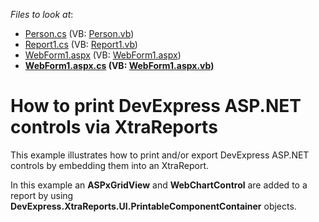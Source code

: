 <!-- default file list -->
*Files to look at*:

* [Person.cs](./CS/ExportAspControlsViaReports/App_Code/Person.cs) (VB: [Person.vb](./VB/ExportAspControlsViaReports/App_Code/Person.vb))
* [Report1.cs](./CS/ExportAspControlsViaReports/App_Code/Report1.cs) (VB: [Report1.vb](./VB/ExportAspControlsViaReports/App_Code/Report1.vb))
* [WebForm1.aspx](./CS/ExportAspControlsViaReports/WebForm1.aspx) (VB: [WebForm1.aspx](./VB/ExportAspControlsViaReports/WebForm1.aspx))
* **[WebForm1.aspx.cs](./CS/ExportAspControlsViaReports/WebForm1.aspx.cs) (VB: [WebForm1.aspx.vb](./VB/ExportAspControlsViaReports/WebForm1.aspx.vb))**
<!-- default file list end -->
# How to print DevExpress ASP.NET controls via XtraReports


<p>This example illustrates how to print and/or export DevExpress ASP.NET controls by embedding them into an XtraReport.</p><p>In this example an <strong>ASPxGridView</strong> and <strong>WebChartControl</strong> are added to a report by using <strong>DevExpress.XtraReports.UI.PrintableComponentContainer</strong> objects.</p>

<br/>


